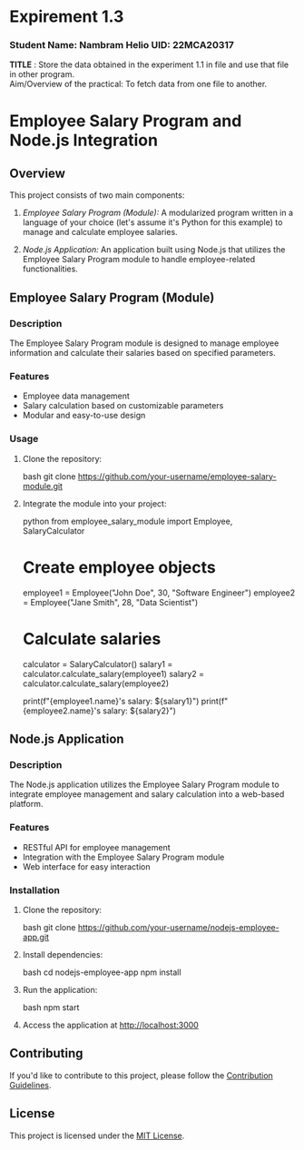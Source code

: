 # Expirement 1.3
### Student Name: Nambram Helio 	 	           UID: 22MCA20317 

 **TITLE** : Store the data obtained in the experiment 1.1 in file and use that file in other program. <br>
Aim/Overview of the practical:  To fetch data from one file to another. 

# Employee Salary Program and Node.js Integration

## Overview

This project consists of two main components:

1. *Employee Salary Program (Module):* A modularized program written in a language of your choice (let's assume it's Python for this example) to manage and calculate employee salaries.

2. *Node.js Application:* An application built using Node.js that utilizes the Employee Salary Program module to handle employee-related functionalities.

## Employee Salary Program (Module)

### Description

The Employee Salary Program module is designed to manage employee information and calculate their salaries based on specified parameters.

### Features

- Employee data management
- Salary calculation based on customizable parameters
- Modular and easy-to-use design

### Usage

1. Clone the repository:

    bash
    git clone https://github.com/your-username/employee-salary-module.git
    

2. Integrate the module into your project:

    python
    from employee_salary_module import Employee, SalaryCalculator

    # Create employee objects
    employee1 = Employee("John Doe", 30, "Software Engineer")
    employee2 = Employee("Jane Smith", 28, "Data Scientist")

    # Calculate salaries
    calculator = SalaryCalculator()
    salary1 = calculator.calculate_salary(employee1)
    salary2 = calculator.calculate_salary(employee2)

    print(f"{employee1.name}'s salary: ${salary1}")
    print(f"{employee2.name}'s salary: ${salary2}")
    

## Node.js Application

### Description

The Node.js application utilizes the Employee Salary Program module to integrate employee management and salary calculation into a web-based platform.

### Features

- RESTful API for employee management
- Integration with the Employee Salary Program module
- Web interface for easy interaction

### Installation

1. Clone the repository:

    bash
    git clone https://github.com/your-username/nodejs-employee-app.git
    

2. Install dependencies:

    bash
    cd nodejs-employee-app
    npm install
    

3. Run the application:

    bash
    npm start
    

4. Access the application at [http://localhost:3000](http://localhost:3000)

## Contributing

If you'd like to contribute to this project, please follow the [Contribution Guidelines](CONTRIBUTING.md).

## License

This project is licensed under the [MIT License](LICENSE).
